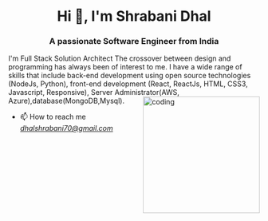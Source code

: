 <h1 align="center">Hi 👋, I'm Shrabani Dhal</h1>
<h3 align="center">A passionate Software Engineer from India</h3>
I'm
Full Stack Solution Architect
The crossover between design and programming has always been of interest to me. I have a wide range of skills that include back-end development using open source technologies (NodeJs, Python), front-end development (React, ReactJs, HTML, CSS3, Javascript, Responsive), Server Administrator(AWS,  Azure),database(MongoDB,Mysql).


<img src="https://camo.githubusercontent.com/cae12fddd9d6982901d82580bdf321d81fb299141098ca1c2d4891870827bf17/68747470733a2f2f6d69726f2e6d656469756d2e636f6d2f6d61782f313336302f302a37513379765349765f7430696f4a2d5a2e676966" alt="coding" align="right" width=234/>




- 📫 How to reach me *dhalshrabani70@gmail.com*









<!--
*Shrabani-Developer/Shrabani-Developer* is a ✨ special ✨ repository because its `README.md` (this file) appears on your GitHub profile.
